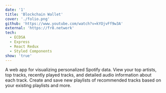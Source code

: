```yaml
---
date: '1'
title: 'Blockchain Wallet'
cover: './folio.png'
github: 'https://www.youtube.com/watch?v=kYOjvFf9w3A'
external: 'https://fr8.network'
tech:
  - ECDSA
  - Express
  - React Redux
  - Styled Components
show: 'true'
---
```


A web app for visualizing personalized Spotify data. View your top artists, top tracks, recently played tracks, and detailed audio information about each track. Create and save new playlists of recommended tracks based on your existing playlists and more.
